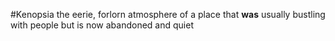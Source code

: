 #Kenopsia
the eerie, forlorn atmosphere of a place that **was** usually bustling with people but is now abandoned and quiet

